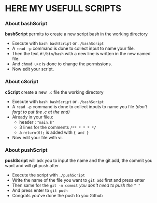 # HERE MY USEFULL SCRIPTS

### About bashScript

 **bashScript** permits to create a new script bash in the working directory
   - Execute with `bash bashScript` or `./bashScript`
   - A `read -p` command is done to collect input to name your file.
   - Then the text `#!/bin/bash` with a new line is written in the new named file.
   - And `chmod u+x` is done to change the permissions.
   - Now edit your script.



### About cScript

 **cScript** create a new `.c` file the working directory
   - Execute with `bash bashScript` or `./bashScript`
   - A `read -p` command is done to collect inputs to name you file *(don't forgt to put the .c at the end)*
   - Already in your file.c
        - header : `"main.h"`
        - 3 lines for the comments `/** * * * */ `
        - a `return(0);` is added with `{ and }`
   - Now edit your file with vi.   


### About pushScript
 **pushScript** will ask you to input the name and the git add, the commit you want and will git push after.
   - Execute the script with `./pushScript`
   - Write the name of the file you want to `git add` first and press enter
   - Then same for the `git -m commit` *you don't need to push the `" "`* 
   - And press enter to `git push`
   - Congrats you've done the push to you Github 
